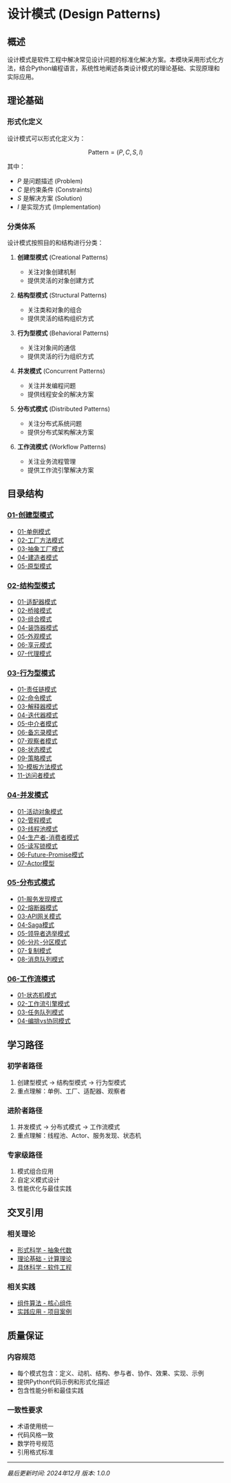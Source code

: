 # 设计模式 (Design Patterns)

## 概述

设计模式是软件工程中解决常见设计问题的标准化解决方案。本模块采用形式化方法，结合Python编程语言，系统性地阐述各类设计模式的理论基础、实现原理和实际应用。

## 理论基础

### 形式化定义

设计模式可以形式化定义为：

$$\text{Pattern} = (P, C, S, I)$$

其中：

- $P$ 是问题描述 (Problem)
- $C$ 是约束条件 (Constraints)  
- $S$ 是解决方案 (Solution)
- $I$ 是实现方式 (Implementation)

### 分类体系

设计模式按照目的和结构进行分类：

1. **创建型模式** (Creational Patterns)
   - 关注对象创建机制
   - 提供灵活的对象创建方式

2. **结构型模式** (Structural Patterns)  
   - 关注类和对象的组合
   - 提供灵活的结构组织方式

3. **行为型模式** (Behavioral Patterns)
   - 关注对象间的通信
   - 提供灵活的行为组织方式

4. **并发模式** (Concurrent Patterns)
   - 关注并发编程问题
   - 提供线程安全的解决方案

5. **分布式模式** (Distributed Patterns)
   - 关注分布式系统问题
   - 提供分布式架构解决方案

6. **工作流模式** (Workflow Patterns)
   - 关注业务流程管理
   - 提供工作流引擎解决方案

## 目录结构

### [01-创建型模式](./01-创建型模式/)

- [01-单例模式](./01-创建型模式/01-单例模式.md)
- [02-工厂方法模式](./01-创建型模式/02-工厂方法模式.md)
- [03-抽象工厂模式](./01-创建型模式/03-抽象工厂模式.md)
- [04-建造者模式](./01-创建型模式/04-建造者模式.md)
- [05-原型模式](./01-创建型模式/05-原型模式.md)

### [02-结构型模式](./02-结构型模式/)

- [01-适配器模式](./02-结构型模式/01-适配器模式.md)
- [02-桥接模式](./02-结构型模式/02-桥接模式.md)
- [03-组合模式](./02-结构型模式/03-组合模式.md)
- [04-装饰器模式](./02-结构型模式/04-装饰器模式.md)
- [05-外观模式](./02-结构型模式/05-外观模式.md)
- [06-享元模式](./02-结构型模式/06-享元模式.md)
- [07-代理模式](./02-结构型模式/07-代理模式.md)

### [03-行为型模式](./03-行为型模式/)

- [01-责任链模式](./03-行为型模式/01-责任链模式.md)
- [02-命令模式](./03-行为型模式/02-命令模式.md)
- [03-解释器模式](./03-行为型模式/03-解释器模式.md)
- [04-迭代器模式](./03-行为型模式/04-迭代器模式.md)
- [05-中介者模式](./03-行为型模式/05-中介者模式.md)
- [06-备忘录模式](./03-行为型模式/06-备忘录模式.md)
- [07-观察者模式](./03-行为型模式/07-观察者模式.md)
- [08-状态模式](./03-行为型模式/08-状态模式.md)
- [09-策略模式](./03-行为型模式/09-策略模式.md)
- [10-模板方法模式](./03-行为型模式/10-模板方法模式.md)
- [11-访问者模式](./03-行为型模式/11-访问者模式.md)

### [04-并发模式](./04-并发模式/)

- [01-活动对象模式](./04-并发模式/01-活动对象模式.md)
- [02-管程模式](./04-并发模式/02-管程模式.md)
- [03-线程池模式](./04-并发模式/03-线程池模式.md)
- [04-生产者-消费者模式](./04-并发模式/04-生产者-消费者模式.md)
- [05-读写锁模式](./04-并发模式/05-读写锁模式.md)
- [06-Future-Promise模式](./04-并发模式/06-Future-Promise模式.md)
- [07-Actor模型](./04-并发模式/07-Actor模型.md)

### [05-分布式模式](./05-分布式模式/)

- [01-服务发现模式](./05-分布式模式/01-服务发现模式.md)
- [02-熔断器模式](./05-分布式模式/02-熔断器模式.md)
- [03-API网关模式](./05-分布式模式/03-API网关模式.md)
- [04-Saga模式](./05-分布式模式/04-Saga模式.md)
- [05-领导者选举模式](./05-分布式模式/05-领导者选举模式.md)
- [06-分片-分区模式](./05-分布式模式/06-分片-分区模式.md)
- [07-复制模式](./05-分布式模式/07-复制模式.md)
- [08-消息队列模式](./05-分布式模式/08-消息队列模式.md)

### [06-工作流模式](./06-工作流模式/)

- [01-状态机模式](./06-工作流模式/01-状态机模式.md)
- [02-工作流引擎模式](./06-工作流模式/02-工作流引擎模式.md)
- [03-任务队列模式](./06-工作流模式/03-任务队列模式.md)
- [04-编排vs协同模式](./06-工作流模式/04-编排vs协同模式.md)

## 学习路径

### 初学者路径

1. 创建型模式 → 结构型模式 → 行为型模式
2. 重点理解：单例、工厂、适配器、观察者

### 进阶者路径  

1. 并发模式 → 分布式模式 → 工作流模式
2. 重点理解：线程池、Actor、服务发现、状态机

### 专家级路径

1. 模式组合应用
2. 自定义模式设计
3. 性能优化与最佳实践

## 交叉引用

### 相关理论

- [形式科学 - 抽象代数](../01-形式科学/01-数学基础/03-代数.md)
- [理论基础 - 计算理论](../02-理论基础/01-计算理论/01-自动机理论.md)
- [具体科学 - 软件工程](../03-具体科学/01-软件工程/03-软件设计.md)

### 相关实践

- [组件算法 - 核心组件](../06-组件算法/01-核心组件/README.md)
- [实践应用 - 项目案例](../07-实践应用/01-项目案例/README.md)

## 质量保证

### 内容规范

- 每个模式包含：定义、动机、结构、参与者、协作、效果、实现、示例
- 提供Python代码示例和形式化描述
- 包含性能分析和最佳实践

### 一致性要求

- 术语使用统一
- 代码风格一致
- 数学符号规范
- 引用格式标准

---

*最后更新时间: 2024年12月*
*版本: 1.0.0*
